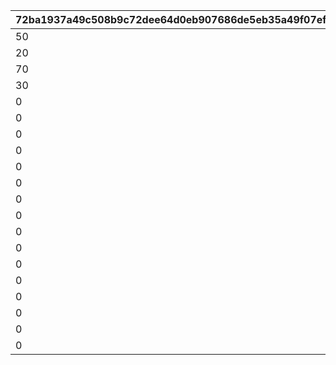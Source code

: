 |72ba1937a49c508b9c72dee64d0eb907686de5eb35a49f07ef08f61df1f17ca6|74c1dd48d1584c95c867a47f039a2225de0910d4d3e004eef8071016a503f1f2|96a5eaf43a73e0230f0dbd60f32f7d22ddffdd8e2c074525fcf644db4ca6f2eb|3ac873451de19aed832ba34ada55bb2afa8240de290941cd4b479f1c6038ce6f|77dd177464c00d7952b1a17dcb59d5e261cbd91f4f5a6bda8bbfccc044440630|c5e5a7dadb3bc252f42c2c827d300debff3bd822559c4b476387a0b20a55ea3a|060ed84eb315e28c45231be443840ee368290f03cfd07f51bd258e240f4fdf89|
| --- | --- | --- | --- | --- | --- | --- |
|50|50|1|1|0|0|9999999|
|20|80|2|2|0|0|9999999|
|70|30|3|3|0|0|2000|
|30|40|4|3|0|30|5000|
|0|40|5|3|20|40|10000|
|0|30|6|3|30|40|15000|
|0|25|7|3|35|40|20000|
|0|20|8|3|40|40|25000|
|0|15|9|3|45|40|30000|
|0|10|10|3|50|40|35000|
|0|10|11|3|55|35|40000|
|0|5|12|3|60|35|45000|
|0|5|13|3|65|30|50000|
|0|0|14|3|70|30|55000|
|0|0|15|3|75|25|60000|
|0|0|16|3|80|20|65000|
|0|0|17|3|85|15|70000|
|0|0|18|3|90|10|75000|
|0|0|19|3|95|5|80000|
|0|0|20|3|100|0|9999999|